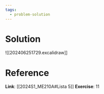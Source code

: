 ```yaml
---
tags:
  - problem-solution
---
```

# Solution
![[202406251729.excalidraw]]

# Reference
**Link**: [[2024S1_ME210A#Lista 5]]
**Exercise**: 11